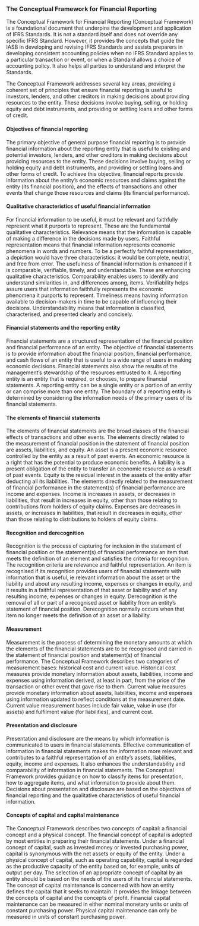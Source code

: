 ### The Conceptual Framework for Financial Reporting

The Conceptual Framework for Financial Reporting (Conceptual Framework) is a foundational document that underpins the development and application of IFRS Standards. It is not a standard itself and does not override any specific IFRS Standard. However, it provides the concepts that guide the IASB in developing and revising IFRS Standards and assists preparers in developing consistent accounting policies when no IFRS Standard applies to a particular transaction or event, or when a Standard allows a choice of accounting policy. It also helps all parties to understand and interpret the Standards.

The Conceptual Framework addresses several key areas, providing a coherent set of principles that ensure financial reporting is useful to investors, lenders, and other creditors in making decisions about providing resources to the entity. These decisions involve buying, selling, or holding equity and debt instruments, and providing or settling loans and other forms of credit.

#### Objectives of financial reporting

The primary objective of general purpose financial reporting is to provide financial information about the reporting entity that is useful to existing and potential investors, lenders, and other creditors in making decisions about providing resources to the entity. These decisions involve buying, selling or holding equity and debt instruments, and providing or settling loans and other forms of credit. To achieve this objective, financial reports provide information about the entity’s economic resources and claims against the entity (its financial position), and the effects of transactions and other events that change those resources and claims (its financial performance).

#### Qualitative characteristics of useful financial information

For financial information to be useful, it must be relevant and faithfully represent what it purports to represent. These are the fundamental qualitative characteristics. Relevance means that the information is capable of making a difference in the decisions made by users. Faithful representation means that financial information represents economic phenomena in words and numbers. To be a perfectly faithful representation, a depiction would have three characteristics: it would be complete, neutral, and free from error. The usefulness of financial information is enhanced if it is comparable, verifiable, timely, and understandable. These are enhancing qualitative characteristics. Comparability enables users to identify and understand similarities in, and differences among, items. Verifiability helps assure users that information faithfully represents the economic phenomena it purports to represent. Timeliness means having information available to decision-makers in time to be capable of influencing their decisions. Understandability means that information is classified, characterised, and presented clearly and concisely.

#### Financial statements and the reporting entity

Financial statements are a structured representation of the financial position and financial performance of an entity. The objective of financial statements is to provide information about the financial position, financial performance, and cash flows of an entity that is useful to a wide range of users in making economic decisions. Financial statements also show the results of the management’s stewardship of the resources entrusted to it. A reporting entity is an entity that is required, or chooses, to prepare financial statements. A reporting entity can be a single entity or a portion of an entity or can comprise more than one entity. The boundary of a reporting entity is determined by considering the information needs of the primary users of its financial statements.

#### The elements of financial statements

The elements of financial statements are the broad classes of the financial effects of transactions and other events. The elements directly related to the measurement of financial position in the statement of financial position are assets, liabilities, and equity. An asset is a present economic resource controlled by the entity as a result of past events. An economic resource is a right that has the potential to produce economic benefits. A liability is a present obligation of the entity to transfer an economic resource as a result of past events. Equity is the residual interest in the assets of the entity after deducting all its liabilities. The elements directly related to the measurement of financial performance in the statement(s) of financial performance are income and expenses. Income is increases in assets, or decreases in liabilities, that result in increases in equity, other than those relating to contributions from holders of equity claims. Expenses are decreases in assets, or increases in liabilities, that result in decreases in equity, other than those relating to distributions to holders of equity claims.

#### Recognition and derecognition

Recognition is the process of capturing for inclusion in the statement of financial position or the statement(s) of financial performance an item that meets the definition of an element and satisfies the criteria for recognition. The recognition criteria are relevance and faithful representation. An item is recognised if its recognition provides users of financial statements with information that is useful, ie relevant information about the asset or the liability and about any resulting income, expenses or changes in equity, and it results in a faithful representation of that asset or liability and of any resulting income, expenses or changes in equity. Derecognition is the removal of all or part of a recognised asset or liability from an entity’s statement of financial position. Derecognition normally occurs when that item no longer meets the definition of an asset or a liability.

#### Measurement

Measurement is the process of determining the monetary amounts at which the elements of the financial statements are to be recognised and carried in the statement of financial position and statement(s) of financial performance. The Conceptual Framework describes two categories of measurement bases: historical cost and current value. Historical cost measures provide monetary information about assets, liabilities, income and expenses using information derived, at least in part, from the price of the transaction or other event that gave rise to them. Current value measures provide monetary information about assets, liabilities, income and expenses using information updated to reflect conditions at the measurement date. Current value measurement bases include fair value, value in use (for assets) and fulfilment value (for liabilities), and current cost.

#### Presentation and disclosure

Presentation and disclosure are the means by which information is communicated to users in financial statements. Effective communication of information in financial statements makes the information more relevant and contributes to a faithful representation of an entity’s assets, liabilities, equity, income and expenses. It also enhances the understandability and comparability of information in financial statements. The Conceptual Framework provides guidance on how to classify items for presentation, how to aggregate items, and what information to provide about them. Decisions about presentation and disclosure are based on the objectives of financial reporting and the qualitative characteristics of useful financial information.

#### Concepts of capital and capital maintenance

The Conceptual Framework describes two concepts of capital: a financial concept and a physical concept. The financial concept of capital is adopted by most entities in preparing their financial statements. Under a financial concept of capital, such as invested money or invested purchasing power, capital is synonymous with the net assets or equity of the entity. Under a physical concept of capital, such as operating capability, capital is regarded as the productive capacity of the entity based on, for example, units of output per day. The selection of an appropriate concept of capital by an entity should be based on the needs of the users of its financial statements. The concept of capital maintenance is concerned with how an entity defines the capital that it seeks to maintain. It provides the linkage between the concepts of capital and the concepts of profit. Financial capital maintenance can be measured in either nominal monetary units or units of constant purchasing power. Physical capital maintenance can only be measured in units of constant purchasing power.
